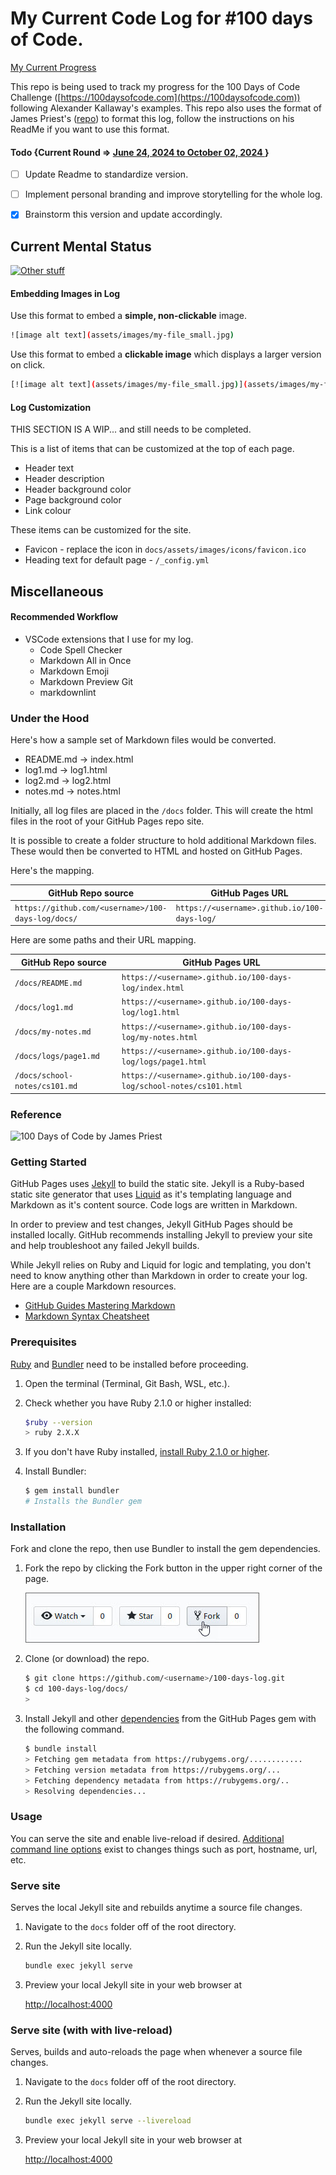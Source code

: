 # My Current Code Log for #100 days of Code.
[My Current Progress](https://nerajno.github.io/100DaysOfCodeLog/log3.html)

This repo is being used to track my progress for  the 100 Days of Code Challenge ([https://100daysofcode.com](https://100daysofcode.com)) following Alexander Kallaway's examples.
This repo also uses the format of James Priest's ([repo](https://github.com/james-priest/100-days-log)) to format this log, follow the instructions on his ReadMe if you want to use this format.

#### Todo {Current Round => [ June 24, 2024 to October 02, 2024 ](https://nerajno.github.io/100DaysOfCodeLog/log4.html) }
- [ ] Update Readme to standardize version.
- [ ] Implement personal branding and improve storytelling for the whole log.
- [x] Brainstorm this version and update accordingly.


## Current Mental Status
[![ Other stuff ](https://i.giphy.com/media/v1.Y2lkPTc5MGI3NjExczAzNmEyMTRtOGtjd2l3NTh3aTA3c3JpaXo4Mml5bnR3YXU1eWdpMCZlcD12MV9pbnRlcm5hbF9naWZfYnlfaWQmY3Q9Zw/oC9V7U5mWbUixtyA21/giphy.gif)](https://media.giphy.com/media/B9XXtlIKF8wec/giphy.gif)

#### Embedding Images in Log

Use this format to embed a **simple, non-clickable** image.

```bash
![image alt text](assets/images/my-file_small.jpg)
```

Use this format to embed a **clickable image** which displays a larger version on click.

```bash
[![image alt text](assets/images/my-file_small.jpg)](assets/images/my-file.jpg)
```

#### Log Customization

THIS SECTION IS A WIP... and still needs to be completed.

This is a list of items that can be customized at the top of each page.

- Header text
- Header description
- Header background color
- Page background color
- Link colour

These items can be customized for the site.

- Favicon - replace the icon in `docs/assets/images/icons/favicon.ico`
- Heading text for default page - `/_config.yml`

## Miscellaneous

#### Recommended Workflow

- VSCode extensions that I use for my log.
  - Code Spell Checker
  - Markdown All in Once
  - Markdown Emoji
  - Markdown Preview Git
  - markdownlint

<!--
1. Open folder
2. Start up site in terminal
3. Make changes
4. other... -->

### Under the Hood

Here's how a sample set of Markdown files would be converted.

- README.md -> index.html
- log1.md -> log1.html
- log2.md -> log2.html
- notes.md -> notes.html

Initially, all log files are placed in the `/docs` folder. This will create the html files in the root of your GitHub Pages repo site.

It is possible to create a folder structure to hold additional Markdown files. These would then be converted to HTML and hosted on GitHub Pages.

Here's the mapping.

| GitHub Repo source | GitHub Pages URL |
| --- | --- |
| `https://github.com/<username>/100-days-log/docs/` | `https://<username>.github.io/100-days-log/` |

Here are some paths and their URL mapping.

| GitHub Repo source | GitHub Pages URL |
| --- | --- |
| `/docs/README.md` | `https://<username>.github.io/100-days-log/index.html` |
| `/docs/log1.md` | `https://<username>.github.io/100-days-log/log1.html` |
| `/docs/my-notes.md` | `https://<username>.github.io/100-days-log/my-notes.html` |
| `/docs/logs/page1.md` | `https://<username>.github.io/100-days-log/logs/page1.html` |
| `/docs/school-notes/cs101.md` | `https://<username>.github.io/100-days-log/school-notes/cs101.html` |

### Reference
![100 Days of Code by James Priest](https://james-priest.github.io/100-days-of-code-log/)

### Getting Started
GitHub Pages uses [Jekyll](https://jekyllrb.com/) to build the static site. Jekyll is a Ruby-based static site generator that uses [Liquid](https://jekyllrb.com/docs/liquid/) as it's templating language and Markdown as it's content source. Code logs are written in Markdown.

In order to preview and test changes, Jekyll GitHub Pages  should be installed locally. GitHub recommends installing Jekyll to preview your site and help troubleshoot any failed Jekyll builds.

While Jekyll relies on Ruby and Liquid for logic and templating, you don't need to know anything other than Markdown in order to create your log. Here are a couple Markdown resources.

- [GitHub Guides Mastering Markdown](https://guides.github.com/features/mastering-markdown/)
- [Markdown Syntax Cheatsheet](https://guides.github.com/pdfs/markdown-cheatsheet-online.pdf)

### Prerequisites

[Ruby](https://www.ruby-lang.org/) and [Bundler](http://bundler.io/) need to be installed before proceeding.

1. Open the terminal (Terminal, Git Bash, WSL, etc.).
2. Check whether you have Ruby 2.1.0 or higher installed:

   ```bash
   $ruby --version
   > ruby 2.X.X
   ```

3. If you don't have Ruby installed, [install Ruby 2.1.0 or higher](https://www.ruby-lang.org/en/downloads/).
4. Install Bundler:

   ```bash
   $ gem install bundler
   # Installs the Bundler gem
   ```

### Installation

Fork and clone the repo, then use Bundler to install the gem dependencies.

1. Fork the repo by clicking the Fork button in the upper right corner of the page.

    ![Fork button](./docs/src/fixed/fork.jpg)

2. Clone (or download) the repo.

    ```bash
    $ git clone https://github.com/<username>/100-days-log.git
    $ cd 100-days-log/docs/
    >
    ```

3. Install Jekyll and other [dependencies](https://pages.github.com/versions/) from the GitHub Pages gem with the following command.

    ```bash
    $ bundle install
    > Fetching gem metadata from https://rubygems.org/............
    > Fetching version metadata from https://rubygems.org/...
    > Fetching dependency metadata from https://rubygems.org/..
    > Resolving dependencies...

### Usage

You can serve the site and enable live-reload if desired. [Additional command line options](https://jekyllrb.com/docs/configuration/options/) exist to changes things such as port, hostname, url, etc.

### Serve site

Serves the local Jekyll site and rebuilds anytime a source file changes.

1. Navigate to the `docs` folder off of the root directory.
2. Run the Jekyll site locally.

    ```bash
    bundle exec jekyll serve
    ```

3. Preview your local Jekyll site in your web browser at

     [http://localhost:4000](http://localhost:4000)

### Serve site (with with live-reload)

Serves, builds and auto-reloads the page when whenever a source file changes.

1. Navigate to the `docs` folder off of the root directory.
2. Run the Jekyll site locally.

    ```bash
    bundle exec jekyll serve --livereload
    ```

3. Preview your local Jekyll site in your web browser at

     [http://localhost:4000](http://localhost:4000)


